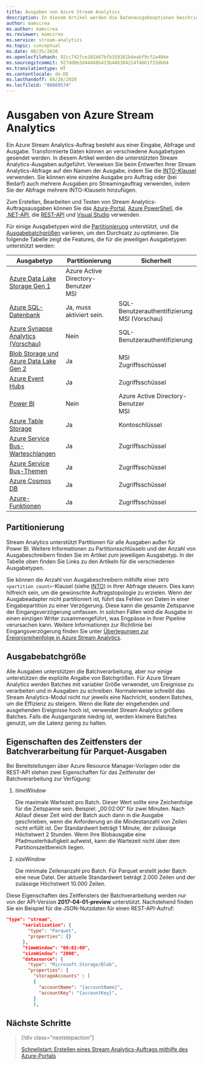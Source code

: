 ```yaml
---
title: Ausgaben von Azure Stream Analytics
description: In diesem Artikel werden die Datenausgabeoptionen beschrieben, die für Azure Stream Analytics verfügbar sind.
author: mamccrea
ms.author: mamccrea
ms.reviewer: mamccrea
ms.service: stream-analytics
ms.topic: conceptual
ms.date: 08/25/2020
ms.openlocfilehash: 92cc742fce101b67bfb359381b4eabf9cf2a404e
ms.sourcegitcommit: 927dd0e3d44d48b413b446384214f4661f33db04
ms.translationtype: HT
ms.contentlocale: de-DE
ms.lasthandoff: 08/26/2020
ms.locfileid: "88869574"
---
```

# <a name="outputs-from-azure-stream-analytics"></a>Ausgaben von Azure Stream Analytics

Ein Azure Stream Analytics-Auftrag besteht aus einer Eingabe, Abfrage und Ausgabe. Transformierte Daten können an verschiedene Ausgabetypen gesendet werden. In diesem Artikel werden die unterstützten Stream Analytics-Ausgaben aufgeführt. Verweisen Sie beim Entwerfen Ihrer Stream Analytics-Abfrage auf den Namen der Ausgabe, indem Sie die [INTO-Klausel](https://docs.microsoft.com/stream-analytics-query/into-azure-stream-analytics) verwenden. Sie können eine einzelne Ausgabe pro Auftrag oder (bei Bedarf) auch mehrere Ausgaben pro Streamingauftrag verwenden, indem Sie der Abfrage mehrere INTO-Klauseln hinzufügen.

Zum Erstellen, Bearbeiten und Testen von Stream Analytics-Auftragsausgaben können Sie das [Azure-Portal](stream-analytics-quick-create-portal.md#configure-job-output), [Azure PowerShell](stream-analytics-quick-create-powershell.md#configure-output-to-the-job), die [.NET-API](https://docs.microsoft.com/dotnet/api/microsoft.azure.management.streamanalytics.ioutputsoperations?view=azure-dotnet), die [REST-API](https://docs.microsoft.com/rest/api/streamanalytics/stream-analytics-output) und [Visual Studio](stream-analytics-quick-create-vs.md) verwenden.

Für einige Ausgabetypen wird die [Partitionierung](#partitioning) unterstützt, und die [Ausgabebatchgrößen](#output-batch-size) variieren, um den Durchsatz zu optimieren. Die folgende Tabelle zeigt die Features, die für die jeweiligen Ausgabetypen unterstützt werden:

| Ausgabetyp | Partitionierung | Sicherheit | 
|-------------|--------------|----------|
|[Azure Data Lake Storage Gen 1](azure-data-lake-storage-gen1-output.md)|Azure Active Directory-Benutzer </br> MSI|
|[Azure SQL-Datenbank](sql-database-output.md)|Ja, muss aktiviert sein.|SQL-Benutzerauthentifizierung </br> MSI (Vorschau)|
|[Azure Synapse Analytics (Vorschau)](azure-synapse-analytics-output.md)|Nein|SQL-Benutzerauthentifizierung|
|[Blob Storage und Azure Data Lake Gen 2](blob-storage-azure-data-lake-gen2-output.md)|Ja|MSI </br> Zugriffsschüssel|
|[Azure Event Hubs](event-hubs-output.md)|Ja|Zugriffsschüssel|
|[Power BI](power-bi-output.md)|Nein|Azure Active Directory-Benutzer </br> MSI|
|[Azure Table Storage](table-storage-output.md)|Ja|Kontoschlüssel|
|[Azure Service Bus-Warteschlangen](service-bus-queues-output.md)|Ja|Zugriffsschüssel|
|[Azure Service Bus-Themen](service-bus-topics-output.md)|Ja|Zugriffsschüssel|
|[Azure Cosmos DB](azure-cosmos-db-output.md)|Ja|Zugriffsschüssel|
|[Azure-Funktionen](azure-functions-output.md)|Ja|Zugriffsschüssel|

## <a name="partitioning"></a>Partitionierung

Stream Analytics unterstützt Partitionen für alle Ausgaben außer für Power BI. Weitere Informationen zu Partitionsschlüsseln und der Anzahl von Ausgabeschreibern finden Sie im Artikel zum jeweiligen Ausgabetyp. In der Tabelle oben finden Sie Links zu den Artikeln für die verschiedenen Ausgabetypen.  

Sie können die Anzahl von Ausgabeschreibern mithilfe einer `INTO <partition count>`-Klausel (siehe [INTO](https://docs.microsoft.com/stream-analytics-query/into-azure-stream-analytics#into-shard-count)) in Ihrer Abfrage steuern. Dies kann hilfreich sein, um die gewünschte Auftragstopologie zu erzielen. Wenn der Ausgabeadapter nicht partitioniert ist, führt das Fehlen von Daten in einer Eingabepartition zu einer Verzögerung. Diese kann die gesamte Zeitspanne der Eingangsverzögerung umfassen. In solchen Fällen wird die Ausgabe in einen einzigen Writer zusammengeführt, was Engpässe in Ihrer Pipeline verursachen kann. Weitere Informationen zur Richtlinie bei Eingangsverzögerung finden Sie unter [Überlegungen zur Ereignisreihenfolge in Azure Stream Analytics](stream-analytics-out-of-order-and-late-events.md).

## <a name="output-batch-size"></a>Ausgabebatchgröße

Alle Ausgaben unterstützen die Batchverarbeitung, aber nur einige unterstützen die explizite Angabe von Batchgrößen. Für Azure Stream Analytics werden Batches mit variabler Größe verwendet, um Ereignisse zu verarbeiten und in Ausgaben zu schreiben. Normalerweise schreibt das Stream Analytics-Modul nicht nur jeweils eine Nachricht, sondern Batches, um die Effizienz zu steigern. Wenn die Rate der eingehenden und ausgehenden Ereignisse hoch ist, verwendet Stream Analytics größere Batches. Falls die Ausgangsrate niedrig ist, werden kleinere Batches genutzt, um die Latenz gering zu halten.

## <a name="parquet-output-batching-window-properties"></a>Eigenschaften des Zeitfensters der Batchverarbeitung für Parquet-Ausgaben

Bei Bereitstellungen über Azure Resource Manager-Vorlagen oder die REST-API stehen zwei Eigenschaften für das Zeitfenster der Batchverarbeitung zur Verfügung:

1. *timeWindow*

   Die maximale Wartezeit pro Batch. Dieser Wert sollte eine Zeichenfolge für die Zeitspanne sein. Beispiel: „00:02:00“ für zwei Minuten. Nach Ablauf dieser Zeit wird der Batch auch dann in die Ausgabe geschrieben, wenn die Anforderung an die Mindestanzahl von Zeilen nicht erfüllt ist. Der Standardwert beträgt 1 Minute, der zulässige Höchstwert 2 Stunden. Wenn Ihre Blobausgabe eine Pfadmusterhäufigkeit aufweist, kann die Wartezeit nicht über dem Partitionszeitbereich liegen.

2. *sizeWindow*

   Die minimale Zeilenanzahl pro Batch. Für Parquet erstellt jeder Batch eine neue Datei. Der aktuelle Standardwert beträgt 2.000 Zeilen und der zulässige Höchstwert 10.000 Zeilen.

Diese Eigenschaften des Zeitfensters der Batchverarbeitung werden nur von der API-Version **2017-04-01-preview** unterstützt. Nachstehend finden Sie ein Beispiel für die JSON-Nutzdaten für einen REST-API-Aufruf:

```json
"type": "stream",
      "serialization": {
        "type": "Parquet",
        "properties": {}
      },
      "timeWindow": "00:02:00",
      "sizeWindow": "2000",
      "datasource": {
        "type": "Microsoft.Storage/Blob",
        "properties": {
          "storageAccounts" : [
          {
            "accountName": "{accountName}",
            "accountKey": "{accountKey}",
          }
          ],
```

## <a name="next-steps"></a>Nächste Schritte

> [!div class="nextstepaction"]
>
> [Schnellstart: Erstellen eines Stream Analytics-Auftrags mithilfe des Azure-Portals](stream-analytics-quick-create-portal.md)

<!--Link references-->
[stream.analytics.developer.guide]: ../stream-analytics-developer-guide.md
[stream.analytics.scale.jobs]: stream-analytics-scale-jobs.md
[stream.analytics.introduction]: stream-analytics-introduction.md
[stream.analytics.get.started]: stream-analytics-real-time-fraud-detection.md
[stream.analytics.query.language.reference]: https://go.microsoft.com/fwlink/?LinkID=513299
[stream.analytics.rest.api.reference]: https://go.microsoft.com/fwlink/?LinkId=517301
